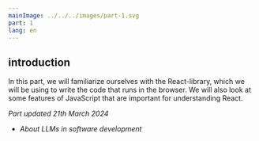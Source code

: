 ```yaml
---
mainImage: ../../../images/part-1.svg
part: 1
lang: en
---
```

## introduction
<div class="intro">

In this part, we will familiarize ourselves with the React-library, which we will be using to write the code that runs in the browser. We will also look at some features of JavaScript that are important for understanding React.

<i>Part updated 21th March 2024</i>
- <i>About LLMs in software development</i>

</div>
